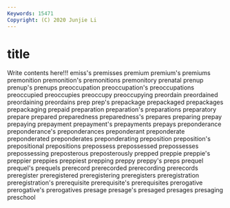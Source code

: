 ```yaml
---
Keywords: 15471
Copyright: (C) 2020 Junjie Li
---
```


# title

Write contents here!!!
emiss's 
premisses 
premium 
premium's 
premiums 
premonition 
premonition's
premonitions 
premonitory 
prenatal 
prenup 
prenup's 
prenups 
preoccupation 
preoccupation's 
preoccupations 
preoccupied
preoccupies 
preoccupy 
preoccupying 
preordain 
preordained 
preordaining 
preordains 
prep 
prep's 
prepackage
prepackaged 
prepackages 
prepackaging 
prepaid 
preparation 
preparation's 
preparations 
preparatory 
prepare 
prepared
preparedness 
preparedness's 
prepares 
preparing 
prepay 
prepaying 
prepayment 
prepayment's 
prepayments 
prepays
preponderance 
preponderance's 
preponderances 
preponderant 
preponderate 
preponderated 
preponderates 
preponderating 
preposition 
preposition's
prepositional 
prepositions 
prepossess 
prepossessed 
prepossesses 
prepossessing 
preposterous 
preposterously 
prepped 
preppie
preppie's 
preppier 
preppies 
preppiest 
prepping 
preppy 
preppy's 
preps 
prequel 
prequel's
prequels 
prerecord 
prerecorded 
prerecording 
prerecords 
preregister 
preregistered 
preregistering 
preregisters 
preregistration
preregistration's 
prerequisite 
prerequisite's 
prerequisites 
prerogative 
prerogative's 
prerogatives 
presage 
presage's 
presaged
presages 
presaging 
preschool 
